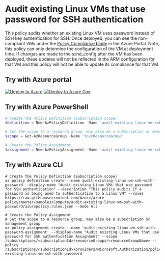 # Audit existing Linux VMs that use password for SSH authentication

This policy audits whether an existing Linux VM uses password instead of SSH key authentication for SSH. Once deployed, you can see the non-compliant VMs under the [Policy Compliance blade](https://ms.portal.azure.com/#blade/Microsoft_Azure_Policy/PolicyMenuBlade/Compliance) in the Azure Portal. Note, this policy can only determine the configuration of the VM at deployment time. If changes are made to the sshd_config after the VM has been deployed, these updates will not be reflected in the ARM configuration for that VM and this policy will not be able to update its compliance for that VM.

## Try with Azure portal

[![Deploy to Azure](http://azuredeploy.net/deploybutton.png)](https://portal.azure.com/?#blade/Microsoft_Azure_Policy/CreatePolicyDefinitionBlade/uri/https%3A%2F%2Fraw.githubusercontent.com%2FAzure%2Fazure-policy%2Fmaster%2Fsamples%2FCompute%2Faudit-existing-linux-vm-ssh-with-password%2Fazurepolicy.json)
[![Deploy to Azure Gov](https://docs.microsoft.com/azure/governance/policy/media/deploy/deployGovbutton.png)](https://portal.azure.us/?#blade/Microsoft_Azure_Policy/CreatePolicyDefinitionBlade/uri/https%3A%2F%2Fraw.githubusercontent.com%2FAzure%2Fazure-policy%2Fmaster%2Fsamples%2FCompute%2Faudit-existing-linux-vm-ssh-with-password%2Fazurepolicy.json)

## Try with Azure PowerShell

````powershell
# Create the Policy Definition (Subscription scope)
$definition = New-AzPolicyDefinition -Name 'audit-existing-linux-vm-ssh-with-password' -DisplayName 'Audit existing Linux VMs that use password for SSH authentication' -description 'This policy audits if a password is being used to authentication to a Linux VM' -Policy 'https://raw.githubusercontent.com/Azure/azure-policy/master/samples/Compute/audit-existing-linux-vm-ssh-with-password/azurepolicy.rules.json' -Mode All

# Set the scope to a resource group; may also be a subscription or management group
$scope = Get-AzResourceGroup -Name 'YourResourceGroup'

# Create the Policy Assignment
$assignment = New-AzPolicyAssignment -Name 'audit-existing-linux-vm-ssh-with-password-assignment' -DisplayName 'Audit existing Linux VMs that use password for SSH authentication Assignment' -Scope $scope.ResourceId -PolicyDefinition $definition
````

## Try with Azure CLI

```cli
# Create the Policy Definition (Subscription scope)
az policy definition create --name audit-existing-linux-vm-ssh-with-password --display-name "Audit existing Linux VMs that use password for SSH authentication" --description "This policy audits if a password is being used to authentication to a Linux VM" --rules https://raw.githubusercontent.com/Azure/azure-policy/master/samples/Compute/audit-existing-linux-vm-ssh-with-password/azurepolicy.rules.json --mode All

# Create the Policy Assignment
# Set the scope to a resource group; may also be a subscription or management group
az policy assignment create --name 'audit-existing-linux-vm-ssh-with-password-assignment' --display-name "Audit existing Linux VMs that use password for SSH authentication Assignment" --scope /subscriptions/<subscriptionId>/resourceGroups/<resourceGroupName> --policy /subscriptions/<subscriptionId>/providers/Microsoft.Authorization/policyDefinitions/audit-existing-linux-vm-ssh-with-password
```